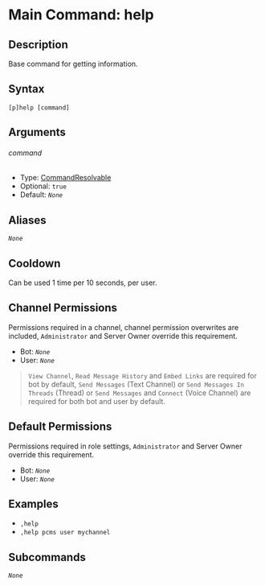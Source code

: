 # Main Command: help

## Description

Base command for getting information.

## Syntax

```
[p]help [command]
```

## Arguments

###### command

- Type: [CommandResolvable](/typedefs/CommandResolvable.md)
- Optional: `true`
- Default: *`None`*

## Aliases

*`None`*

## Cooldown

Can be used 1 time per 10 seconds, per user.

## Channel Permissions

Permissions required in a channel, channel permission overwrites are included, `Administrator` and Server Owner override this requirement.

- Bot: *`None`*
- User: *`None`*

> `View Channel`, `Read Message History` and `Embed Links` are required for bot by default, `Send Messages` (Text Channel) or `Send Messages In Threads` (Thread) or `Send Messages` and `Connect` (Voice Channel) are required for both bot and user by default.

## Default Permissions

Permissions required in role settings, `Administrator` and Server Owner override this requirement.

- Bot: *`None`*
- User: *`None`*

## Examples

- `,help`
- `,help pcms user mychannel`

## Subcommands

*`None`*
